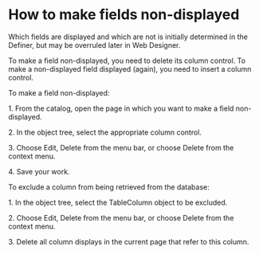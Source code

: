 # How to make fields non-displayed

Which fields are displayed and which are not is initially determined in the Definer, but may be overruled later in Web Designer.

To make a field non-displayed, you need to delete its column control. To make a non-displayed field displayed (again), you need to insert a column control.

To make a field non-displayed:

1. From the catalog, open the page in which you want to make a field non-displayed.

2. In the object tree, select the appropriate column control.

3. Choose Edit, Delete from the menu bar, or choose Delete from the context menu.

4. Save your work.

To exclude a column from being retrieved from the database:

1. In the object tree, select the TableColumn object to be excluded.

2. Choose Edit, Delete from the menu bar, or choose Delete from the context menu.

3. Delete all column displays in the current page that refer to this column.